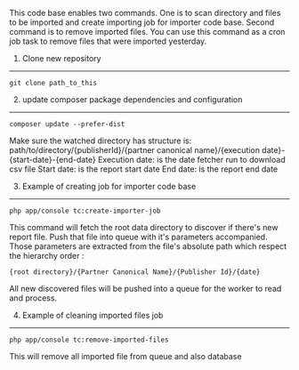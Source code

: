 This code base enables two commands. One is to scan directory and files to be imported and create importing job for importer code base.
 Second command is to remove imported files. You can use this command as a cron job task to remove files that were imported yesterday.

1. Clone new repository
---
```
git clone path_to_this
```

2. update composer package dependencies and configuration
---
```
composer update --prefer-dist
```

Make sure the watched directory has structure is: path/to/directory/{publisherId}/{partner canonical name}/{execution date}-{start-date}-{end-date}
Execution date: is the date fetcher run to download csv file
Start date: is the report start date
End date: is the report end date


3. Example of creating job for importer code base
---
```
php app/console tc:create-importer-job
```
This command will fetch the root data directory to discover if there's new report file. Push that file into queue with
it's parameters accompanied. Those parameters are extracted from the file's absolute path which respect the hierarchy order :

```
{root directory}/{Partner Canonical Name}/{Publisher Id}/{date}
```
All new discovered files will be pushed into a queue for the worker to read and process.

4. Example of cleaning imported files job
---

```
php app/console tc:remove-imported-files
```

This will remove all imported file from queue and also database

